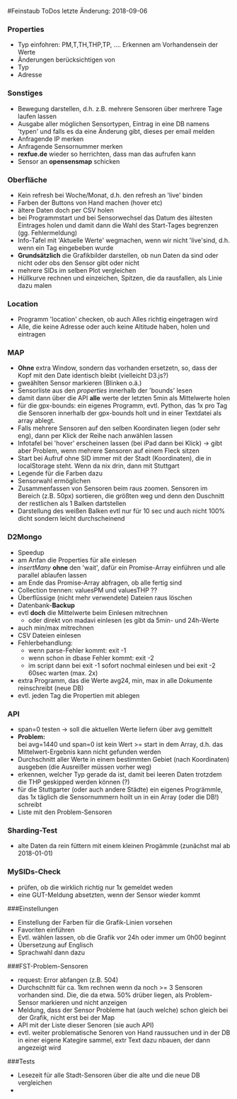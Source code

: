 #Feinstaub ToDos
letzte Änderung: 2018-09-06

### Properties
* Typ einfohren: PM,T,TH,THP,TP, .... Erkennen am Vorhandensein der Werte
* Änderungen berücksichtigen von
 * Typ
 * Adresse

### Sonstiges
* Bewegung darstellen, d.h. z.B. mehrere Sensoren über merhrere Tage laufen lassen
* Ausgabe aller möglichen Sensortypen, Eintrag in eine DB namens 'typen' und falls es da eine Änderung gibt, dieses per email melden
* Anfragende IP merken
* Anfragende Sensornummer merken
* **rexfue.de** wieder so herrichten, dass man das aufrufen kann
* Sensor an **opensensmap** schicken


 
### Oberfläche
* Kein refresh bei Woche/Monat, d.h. den refresh an 'live' binden
* Farben der Buttons von Hand machen (hover etc)
* ältere Daten doch per CSV holen
* bei Programmstart und bei Sensorwechsel das Datum des ältesten Eintrages holen und damit dann die Wahl des Start-Tages begrenzen (gg. Fehlermeldung)
* Info-Tafel mit 'Aktuelle Werte' wegmachen, wenn wir nicht 'live'sind, d.h. wenn ein Tag eingebeben wurde
* **Grundsätzlich** die Grafikbilder darstellen, ob nun Daten da sind oder nicht oder obs den Sensor gibt oder nicht
* mehrere SIDs im selben Plot vergleichen
* Hüllkurve rechnen und einzeichen, Spitzen, die da rausfallen, als Linie dazu malen

### Location
* Programm 'location' checken, ob auch Alles richtig eingetragen wird
* Alle, die keine Adresse oder auch keine Altitude haben, holen und eintragen


### MAP
* **Ohne** extra Window, sondern das vorhanden ersetzetn, so, dass der Kopf mit den Date identisch bleibt (vielleicht D3.js?)
* gweählten Sensor markieren (Blinken o.ä.)
* Sensorliste aus den *properties* innerhalb der 'bounds' lesen
 * damit dann über die API **alle** werte der letzten 5min als Mittelwerte holen
* für die gpx-bounds: ein eigenes Programm, evtl. Python, das 1x pro Tag die Sensoren innerhalb der gpx-bounds holt und in einer Textdatei als array ablegt. 
* Falls mehrere Sensoren auf den selben Koordinaten liegen (oder sehr eng), dann per Klick der Reihe nach anwählen lassen
* Infotafel bei 'hover' erscheinen lassen (bei iPad dann bei Klick) -> gibt aber Problem, wenn mehrere Sensoren auf einem Fleck sitzen
* Start bei Aufruf ohne SID immer mit der Stadt (Koordinaten), die in localStorage steht. Wenn da nix drin, dann mit Stuttgart
* Legende für die Farben dazu
* Sensorwahl ermöglichen
* Zusammenfassen von Sensoren beim raus zoomen. Sensoren im Bereich (z.B. 50px) sortieren, die größten weg und denn den Duschnitt der restlichen als 1 Balken dartstellen
* Darstellung des weißen Balken evtl nur für 10 sec und auch nicht 100% dicht sondern leicht durchscheinend

### D2Mongo
* Speedup
 * am Anfan die Properties für alle einlesen
 * *insertMany* **ohne** den 'wait', dafür ein Promise-Array einführen und alle parallel ablaufen lassen
 * am Ende das Promise-Array abfragen, ob alle fertig sind  
 * Collection trennen: valuesPM und valuesTHP ??
* Überflüssige (nicht mehr verwendete) Dateien raus löschen
* Datenbank-**Backup** 
* evtl **doch** die Mittelwerte beim Einlesen mitrechnen
	* oder direkt von madavi einlesen (es gibt da 5min- und 24h-Werte
* auch min/max mitrechnen
* CSV Dateien einlesen 
* Fehlerbehandlung:
	* wenn parse-Fehler kommt: exit -1
	* wenn schon in dbase Fehler kommt: exit -2
	* im script dann bei exit -1 sofort nochmal einlesen und bei exit -2 60sec warten (max. 2x) 
* extra Programm, das die Werte avg24, min, max in alle Dokumente reinschreibt (neue DB)
* evtl. jeden Tag die Propertien mit ablegen
 
### API
* span=0 testen -> soll die aktuellen Werte liefern über avg gemittelt 
* **Problem:**  
bei avg=1440 und span=0 ist kein Wert >= start in dem Array, d.h. das Mittelwert-Ergebnis kann nicht gefunden werden
* Durchschnitt aller Werte in einem bestimmten Gebiet (nach Koordinaten) ausgeben (die Ausreißer müssen vorher weg)
* erkennen, welcher Typ gerade da ist, damit bei leeren Daten trotzdem die THP geskipped werden können (?)
* für die Stuttgarter (oder auch andere Städte) ein eigenes Progrämmle, das 1x täglich die Sensornummern hoilt un in ein Array (oder die DB!) schreibt
* Liste mit den Problem-Sensoren

### Sharding-Test
* alte Daten da rein füttern mit einem kleinen Progämmle (zunächst mal ab 2018-01-01)


### MySIDs-Check
* prüfen, ob die wirklich richtig nur 1x gemeldet weden
* eine GUT-Meldung absetzten, wenn der Sensor wieder kommt


###Einstellungen
* Einstellung der Farben für die Grafik-Linien vorsehen
* Favoriten einführen
* Evtl. wählen lassen, ob die Grafik vor 24h oder immer um 0h00 beginnt
* Übersetzung auf Englisch
* Sprachwahl dann dazu

###FST-Problem-Sensoren
* request: Error abfangen (z.B. 504)
* Durchschnitt für ca. 1km rechnen wenn da noch >= 3 Sensoren vorhanden sind. Die, die da etwa. 50% drüber liegen, als Problem-Sensor markieren und nicht anzeigen
* Meldung, dass der Sensor Probleme hat (auch welche) schon gleich bei der Grafik, nicht erst bei der Map
* API mit der Liste dieser Senoren (sie auch API)
* evtl. weiter problematische Senoren von Hand raussuchen und in der DB in einer eigene Kategire sammel, extr Text dazu nbauen, der dann angezeigt wird


###Tests
* Lesezeit für alle Stadt-Sensoren über die alte und die neue DB vergleichen
* 